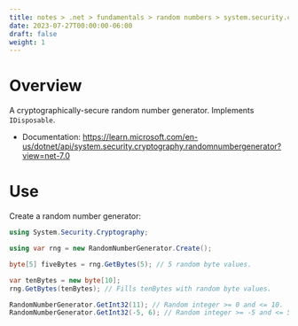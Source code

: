 ```yaml
---
title: notes > .net > fundamentals > random numbers > system.security.cryptography.randomnumbergenerator
date: 2023-07-27T00:00:00-06:00
draft: false
weight: 1
---
```


# Overview
A cryptographically-secure random number generator.  Implements `IDisposable`.
- Documentation: https://learn.microsoft.com/en-us/dotnet/api/system.security.cryptography.randomnumbergenerator?view=net-7.0

# Use
Create a random number generator:
```cs
using System.Security.Cryptography;

using var rng = new RandomNumberGenerator.Create();

byte[5] fiveBytes = rng.GetBytes(5); // 5 random byte values.

var tenBytes = new byte[10];
rng.GetBytes(tenBytes); // Fills tenBytes with random byte values.

RandomNumberGenerator.GetInt32(11); // Random integer >= 0 and <= 10.
RandomNumberGenerator.GetInt32(-5, 6); // Random integer >= -5 and <= 5.

```